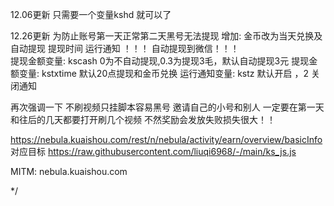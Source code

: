 12.06更新
只需要一个变量kshd   就可以了

12.26更新
为防止账号第一天正常第二天黑号无法提现
增加: 金币改为当天兑换及自动提现 提现时间  运行通知 ！！！
自动提现到微信！！！  
提现金额变量:  kscash 0为不自动提现,0.3为提现3毛，默认自动提现3元
提现金额变量:   kstxtime 默认20点提现和金币兑换
运行通知变量:  kstz 默认开启 ，2 关闭通知

再次强调一下 不刷视频只挂脚本容易黑号
邀请自己的小号和别人 一定要在第一天和往后的几天都要打开刷几个视频 不然奖励会发放失败损失很大！！

https://nebula.kuaishou.com/rest/n/nebula/activity/earn/overview/basicInfo  对应目标   https://raw.githubusercontent.com/liuqi6968/-/main/ks_js.js

MITM:  nebula.kuaishou.com


*/
